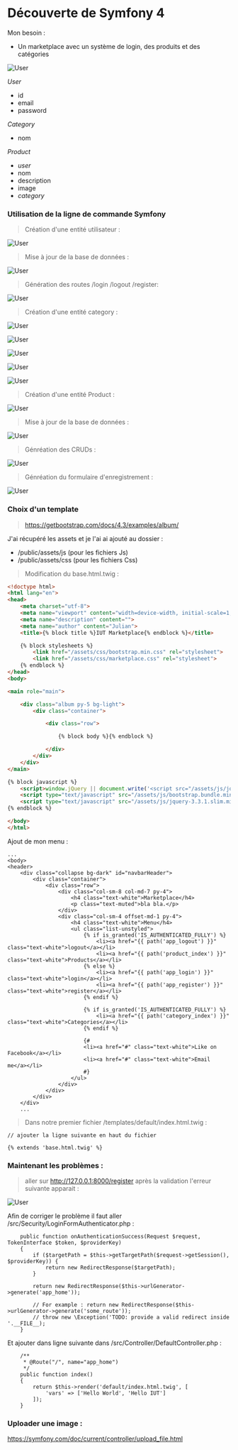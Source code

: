 # Découverte de Symfony 4

Mon besoin : 

- Un marketplace avec un système de login, des produits et des catégories 

![User](./assets/Capture%20d’écran%202019-10-14%20à%2011.22.53.png)

*User* 
- id 
- email
- password

*Category*
- nom

*Product*
- *user*
- nom
- description
- image
- *category*

### Utilisation de la ligne de commande Symfony 

> Création d'une entité utilisateur :

![User](./assets/Capture%20d’écran%202019-10-14%20à%2010.22.30.png)

> Mise à jour de la base de données :

![User](./assets/Capture%20d’écran%202019-10-14%20à%2010.24.47.png)

> Génération des routes /login /logout /register:

![User](./assets/Capture%20d’écran%202019-10-14%20à%2010.25.17.png)

> Création d'une entité category :

![User](./assets/Capture%20d’écran%202019-10-14%20à%2010.26.36.png)

![User](./assets/Capture%20d’écran%202019-10-14%20à%2010.28.04.png)

![User](./assets/Capture%20d’écran%202019-10-14%20à%2010.28.17.png)

![User](./assets/Capture%20d’écran%202019-10-14%20à%2010.28.26.png)

![User](./assets/Capture%20d’écran%202019-10-14%20à%2010.28.33.png)

> Création d'une entité Product :

![User](./assets/Capture%20d’écran%202019-10-14%20à%2010.29.04.png)

> Mise à jour de la base de données :

![User](./assets/Capture%20d’écran%202019-10-14%20à%2010.29.30.png)

> Génréation des CRUDs :

![User](./assets/Capture%20d’écran%202019-10-14%20à%2010.30.12.png)

> Génréation du formulaire d'enregistrement :

![User](./assets/Capture%20d’écran%202019-10-14%20à%2010.31.23.png)

### Choix d'un template 

> https://getbootstrap.com/docs/4.3/examples/album/

J'ai récupéré les assets et je l'ai ai ajouté au dossier : 

- /public/assets/js (pour les fichiers Js)
- /public/assets/css (pour les fichiers Css)

> Modification du base.html.twig : 

```html
<!doctype html>
<html lang="en">
<head>
    <meta charset="utf-8">
    <meta name="viewport" content="width=device-width, initial-scale=1, shrink-to-fit=no">
    <meta name="description" content="">
    <meta name="author" content="Julian">
    <title>{% block title %}IUT Marketplace{% endblock %}</title>

    {% block stylesheets %}
        <link href="/assets/css/bootstrap.min.css" rel="stylesheet">
        <link href="/assets/css/marketplace.css" rel="stylesheet">
    {% endblock %}
</head>
<body>

<main role="main">

    <div class="album py-5 bg-light">
        <div class="container">

            <div class="row">

                {% block body %}{% endblock %}

            </div>
        </div>
    </div>
</main>

{% block javascript %}
    <script>window.jQuery || document.write('<script src="/assets/js/jquery-3.3.1.slim.min.js"><\/script>')</script>
    <script type="text/javascript" src="/assets/js/bootstrap.bundle.min.js"></script>
    <script type="text/javascript" src="/assets/js/jquery-3.3.1.slim.min.js"></script>
{% endblock %}

</body>
</html>

```

Ajout de mon menu :

```
...
<body>
<header>
    <div class="collapse bg-dark" id="navbarHeader">
        <div class="container">
            <div class="row">
                <div class="col-sm-8 col-md-7 py-4">
                    <h4 class="text-white">Marketplace</h4>
                    <p class="text-muted">bla bla.</p>
                </div>
                <div class="col-sm-4 offset-md-1 py-4">
                    <h4 class="text-white">Menu</h4>
                    <ul class="list-unstyled">
                        {% if is_granted('IS_AUTHENTICATED_FULLY') %}
                            <li><a href="{{ path('app_logout') }}" class="text-white">logout</a></li>
                            <li><a href="{{ path('product_index') }}" class="text-white">Products</a></li>
                        {% else %}
                            <li><a href="{{ path('app_login') }}" class="text-white">login</a></li>
                            <li><a href="{{ path('app_register') }}" class="text-white">register</a></li>
                        {% endif %}

                        {% if is_granted('IS_AUTHENTICATED_FULLY') %}
                            <li><a href="{{ path('category_index') }}" class="text-white">Categories</a></li>
                        {% endif %}

                        {#
                        <li><a href="#" class="text-white">Like on Facebook</a></li>
                        <li><a href="#" class="text-white">Email me</a></li>
                        #}
                    </ul>
                </div>
            </div>
        </div>
    </div>
    ...
```

> Dans notre premier fichier /templates/default/index.html.twig : 

```
// ajouter la ligne suivante en haut du fichier

{% extends 'base.html.twig' %}
```

### Maintenant les problèmes : 

> aller sur http://127.0.0.1:8000/register 
> après la validation l'erreur suivante apparait : 

![User](./assets/Capture%20d’écran%202019-10-14%20à%2010.51.01.png)

Afin de corriger le problème il faut aller /src/Security/LoginFormAuthenticator.php : 

```
    public function onAuthenticationSuccess(Request $request, TokenInterface $token, $providerKey)
    {
        if ($targetPath = $this->getTargetPath($request->getSession(), $providerKey)) {
            return new RedirectResponse($targetPath);
        }

        return new RedirectResponse($this->urlGenerator->generate('app_home'));

        // For example : return new RedirectResponse($this->urlGenerator->generate('some_route'));
        // throw new \Exception('TODO: provide a valid redirect inside '.__FILE__);
    }
```

Et ajouter dans ligne suivante dans /src/Controller/DefaultController.php : 

```
    /**
     * @Route("/", name="app_home")
     */
    public function index()
    {
        return $this->render('default/index.html.twig', [
            'vars' => ['Hello World', 'Hello IUT']
        ]);
    }
```

### Uploader une image : 

https://symfony.com/doc/current/controller/upload_file.html